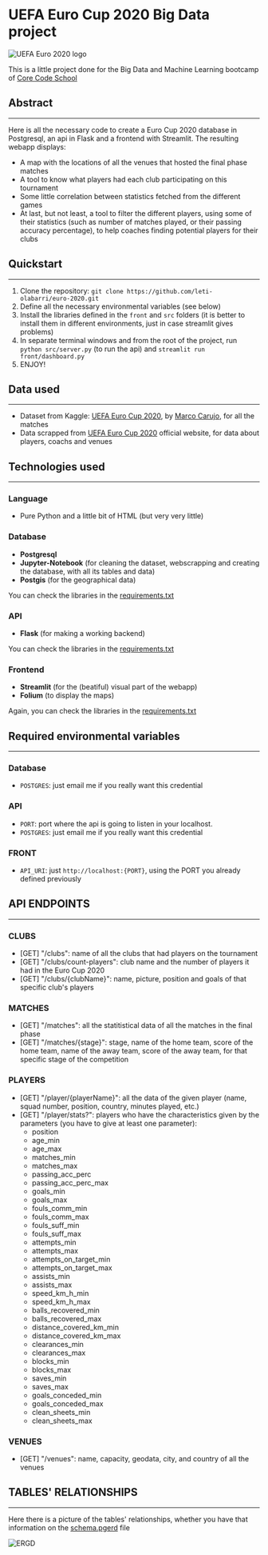 # UEFA Euro Cup 2020 Big Data project

![UEFA Euro 2020 logo](public/logo.png)

This is a little project done for the Big Data and Machine Learning bootcamp of [Core Code School](https://www.corecode.school/)


## Abstract

***

Here is all the necessary code to create a Euro Cup 2020 database in Postgresql, an api in Flask and a frontend with Streamlit. The resulting webapp displays:
- A map with the locations of all the venues that hosted the final phase matches
- A tool to know what players had each club participating on this tournament
- Some little correlation between statistics fetched from the different games
- At last, but not least, a tool to filter the different players, using some of their statistics (such as number of matches played, or their passing accuracy percentage), to help coaches finding potential players for their clubs


## Quickstart

***

1. Clone the repository: `git clone https://github.com/leti-olabarri/euro-2020.git`
2. Define all the necessary environmental variables (see below)
3. Install the libraries defined in the `front` and `src` folders (it is better to install them in different environments, just in case streamlit gives problems)
4. In separate terminal windows and from the root of the project, run `python src/server.py` (to run the api) and `streamlit run front/dashboard.py`
4. ENJOY!


## Data used

***

- Dataset from Kaggle: [UEFA Euro Cup 2020](https://www.kaggle.com/mcarujo/euro-cup-2020), by [Marco Carujo](https://www.kaggle.com/mcarujo), for all the matches
- Data scrapped from [UEFA Euro Cup 2020](https://www.uefa.com/uefaeuro-2020/) official website, for data about players, coachs and venues


## Technologies used

***

### Language

- Pure Python and a little bit of HTML (but very very little)

### Database

- **Postgresql**
- **Jupyter-Notebook** (for cleaning the dataset, webscrapping and creating the database, with all its tables and data)
- **Postgis** (for the geographical data)

You can check the libraries in the [requirements.txt](data/requirements.txt)

### API

- **Flask** (for making a working backend)

You can check the libraries in the [requirements.txt](src/requirements.txt)

### Frontend

- **Streamlit** (for the (beatiful) visual part of the webapp)
- **Folium** (to display the maps)

Again, you can check the libraries in the [requirements.txt](front/requirements.txt)


## Required environmental variables

***

### Database

- `POSTGRES`: just email me if you really want this credential

### API

- `PORT`: port where the api is going to listen in your localhost.
- `POSTGRES`: just email me if you really want this credential

### FRONT

- `API_URI`: just `http://localhost:{PORT}`, using the PORT you already defined previously


## API ENDPOINTS

***

### CLUBS
- [GET] "/clubs": name of all the clubs that had players on the tournament
- [GET] "/clubs/count-players": club name and the number of players it had in the Euro Cup 2020
- [GET] "/clubs/{clubName}": name, picture, position and goals of that specific club's players

### MATCHES
- [GET] "/matches": all the statitistical data of all the matches in the final phase
- [GET] "/matches/{stage}": stage, name of the home team, score of the home team, name of the away team, score of the away team, for that specific stage of the competition

### PLAYERS
- [GET] "/player/{playerName}": all the data of the given player (name, squad number, position, country, minutes played, etc.)
- [GET] "/player/stats?": players who have the characteristics given by the parameters (you have to give at least one parameter):
    - position
    - age_min
    - age_max
    - matches_min
    - matches_max
    - passing_acc_perc
    - passing_acc_perc_max
    - goals_min
    - goals_max
    - fouls_comm_min
    - fouls_comm_max
    - fouls_suff_min
    - fouls_suff_max
    - attempts_min
    - attempts_max
    - attempts_on_target_min
    - attempts_on_target_max
    - assists_min
    - assists_max
    - speed_km_h_min
    - speed_km_h_max
    - balls_recovered_min
    - balls_recovered_max
    - distance_covered_km_min
    - distance_covered_km_max
    - clearances_min
    - clearances_max
    - blocks_min
    - blocks_max
    - saves_min
    - saves_max
    - goals_conceded_min
    - goals_conceded_max
    - clean_sheets_min
    - clean_sheets_max

### VENUES
- [GET] "/venues": name, capacity, geodata, city, and country of all the venues


## TABLES' RELATIONSHIPS

***

Here there is a picture of the tables' relationships, whether you have that information on the [schema.pgerd](data/schema.pgerd) file

![ERGD](public/ERGD.png)
